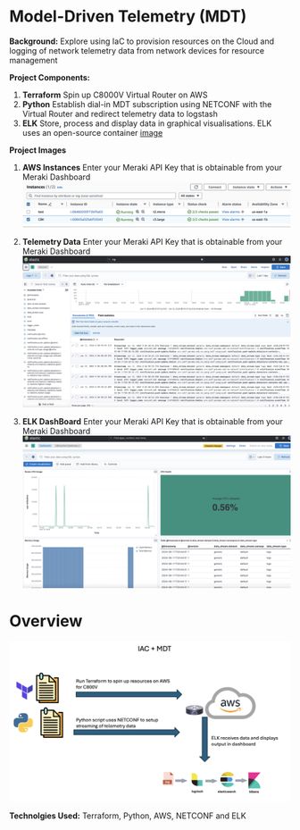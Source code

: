 # Model-Driven Telemetry (MDT)

**Background:** Explore using IaC to provision resources on the Cloud and logging of network telemetry data from network devices for resource management 
<br/>

**Project Components:** 
1. **Terraform** Spin up C8000V Virtual Router on AWS
2. **Python** Establish dial-in MDT subscription using NETCONF with the Virtual Router and redirect telemetry data to logstash
3. **ELK** Store, process and display data in graphical visualisations. ELK uses an open-source container [image](https://github.com/deviantony/docker-elk)
   
**Project Images**<br />

1. **AWS Instances** Enter your Meraki API Key that is obtainable from your Meraki Dashboard
![App Interface Diagram](https://github.com/jiajiacisco/NetOps/blob/main/MDT/images/c.png)

2. **Telemetry Data** Enter your Meraki API Key that is obtainable from your Meraki Dashboard
![App Interface Diagram](https://github.com/jiajiacisco/NetOps/blob/main/MDT/images/b.png)

3. **ELK DashBoard** Enter your Meraki API Key that is obtainable from your Meraki Dashboard
![App Interface Diagram](https://github.com/jiajiacisco/NetOps/blob/main/MDT/images/d.png)

# Overview <br />
![Overall Block Diagram](https://github.com/jiajiacisco/NetOps/blob/main/MDT/images/a.png)

**Technolgies Used:** 
Terraform, Python, AWS, NETCONF and ELK



